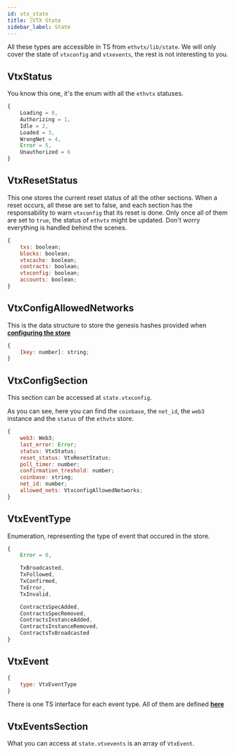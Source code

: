 ```yaml
---
id: vtx_state
title: ΞVTX State
sidebar_label: State
---
```


All these types are accessible in TS from `ethvtx/lib/state`.
We will only cover the state of `vtxconfig` and `vtxevents`, the rest is not interesting to you.

## VtxStatus

You know this one, it's the enum with all the `ethvtx` statuses.

```jsx
{
    Loading = 0,
    Authorizing = 1,
    Idle = 2,
    Loaded = 3,
    WrongNet = 4,
    Error = 5,
    Unauthorized = 6
}
```

## VtxResetStatus

This one stores the current reset status of all the other sections. When a reset occurs, all these are set to false, and each section has the responsability to warn `vtxconfig` that its reset is done. Only once all of them are set to `true`, the status of `ethvtx` might be updated. Don't worry everything is handled behind the scenes.

```jsx
{
    txs: boolean;
    blocks: boolean;
    vtxcache: boolean;
    contracts: boolean;
    vtxconfig: boolean;
    accounts: boolean;
}
```

## VtxConfigAllowedNetworks

This is the data structure to store the genesis hashes provided when [**configuring the store**](/ethvtx/docs/creating_store#initial-state-and-configuration)

```jsx
{
    [key: number]: string;
}
```

## VtxConfigSection

This section can be accessed at `state.vtxconfig`.

As you can see, here you can find the `coinbase`, the `net_id`, the `web3` instance and the `status` of the `ethvtx` store.

```jsx
{
    web3: Web3;
    last_error: Error;
    status: VtxStatus;
    reset_status: VtxResetStatus;
    poll_timer: number;
    confirmation_treshold: number;
    coinbase: string;
    net_id: number;
    allowed_nets: VtxconfigAllowedNetworks;
}
```

## VtxEventType

Enumeration, representing the type of event that occured in the store.

```jsx
{
    Error = 0,

    TxBroadcasted,
    TxFollowed,
    TxConfirmed,
    TxError,
    TxInvalid,

    ContractsSpecAdded,
    ContractsSpecRemoved,
    ContractsInstanceAdded,
    ContractsInstanceRemoved,
    ContractsTxBroadcasted
}
```


## VtxEvent

```jsx
{
    type: VtxEventType
}
```

There is one TS interface for each event type. All of them are defined [**here**](https://github.com/horyus/ethvtx/blob/develop/sources/state/vtxevents.ts)

## VtxEventsSection

What you can access at `state.vtxevents` is an array of `VtxEvent`.

